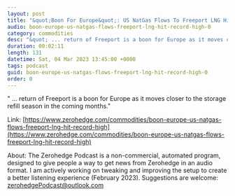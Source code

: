 ```yaml
---
layout: post
title: "&quot;Boon For Europe&quot;: US NatGas Flows To Freeport LNG Hit 'Record High'"
audio: boon-europe-us-natgas-flows-freeport-lng-hit-record-high-0
category: commodities
desc: "&quot; ... return of Freeport is a boon for Europe as it moves closer to the storage refill season in the coming months.&quot; "
duration: 00:02:11
length: 131
datetime: Sat, 04 Mar 2023 13:45:00 +0000
tags: podcast
guid: boon-europe-us-natgas-flows-freeport-lng-hit-record-high-0
order: 0
---
```

&quot; ... return of Freeport is a boon for Europe as it moves closer to the storage refill season in the coming months.&quot; 

Link: [https://www.zerohedge.com/commodities/boon-europe-us-natgas-flows-freeport-lng-hit-record-high](https://www.zerohedge.com/commodities/boon-europe-us-natgas-flows-freeport-lng-hit-record-high)

About: The Zerohedge Podcast is a non-commercial, automated program, designed to give people a way to get news from Zerohedge in an audio format.  I am actively working on tweaking and improving the setup to create a better listening experience (February 2023).  Suggestions are welcome: [zerohedgePodcast@outlook.com](mailto:zerohedgePodcast@outlook.com)